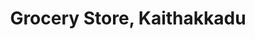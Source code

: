 ---
title: "Grocery Store, Kaithakkadu"
url: /kollam/grocery-store-kaithakkadu/
shop: Lebensmittel
---